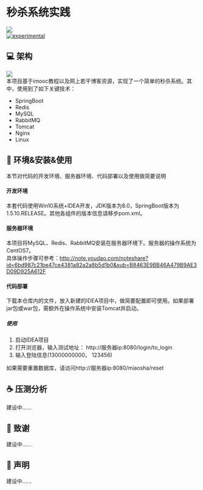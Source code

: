 # 秒杀系统实践

![](http://ww1.sinaimg.cn/large/005L0VzSgy1g35hcoq89sj30uz0bta9z.jpg)  
[![experimental](http://badges.github.io/stability-badges/dist/experimental.svg)](http://github.com/badges/stability-badges)  
## :computer: 架构
![](http://ww1.sinaimg.cn/large/005L0VzSgy1g35im55pqzj313c08lq5d.jpg)  
本项目基于imooc教程以及网上若干博客资源，实现了一个简单的秒杀系统。其中，使用到了如下关键技术：  
- SpringBoot
- Redis
- MySQL
- RabbitMQ
- Tomcat
- Nginx
- Linux

## :wrench: 环境&安装&使用
本节对代码的开发环境、服务器环境、代码部署以及使用做简要说明
#### 开发环境
本套代码使用Win10系统+IDEA开发，JDK版本为8.0，SpringBoot版本为1.5.10.RELEASE。其他各组件的版本信息请移步pom.xml。

#### 服务器环境
本项目将MySQL、Redis、RabbitMQ安装在服务器环境下。服务器的操作系统为CentOS7。  
具体操作步骤可参考：http://note.youdao.com/noteshare?id=6bd987c21be47ce4381a82a2a8b5d1b0&sub=B8463E9BB46A479B9AE3D09D925A612F  
#### 代码部署
下载本仓库内的文件，放入新建的IDEA项目中，做简要配置即可使用。如果部署jar包或war包，需额外在操作系统中安装Tomcat并启动。  

##### 使用
1. 启动IDEA项目  
2. 打开浏览器，输入测试地址： http://服务器ip:8080/login/to_login  
3. 输入登陆信息(13000000000， 123456)  

如果需要重置数据库，请访问http://服务器ip:8080/miaosha/reset  

## :coffee: 压测分析
建设中......  

## :watermelon: 致谢
建设中......  

## :memo: 声明
建设中......  
